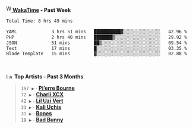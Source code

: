 <img src="https://github.com/dxnter/dxnter/assets/17434202/67b21fa4-d36d-46f9-9dec-f23d976b00ef" alt="WakaTime Logo" width="14" height="18"/><a href="https://wakatime.com/@dxnter" target="_blank"><strong> WakaTime</strong></a><strong> - Past Week</strong>

<!--START_SECTION:waka-->

```txt
Total Time: 8 hrs 49 mins

YAML             3 hrs 51 mins   ██████████▓░░░░░░░░░░░░░░   42.96 %
PHP              2 hrs 40 mins   ███████▒░░░░░░░░░░░░░░░░░   29.92 %
JSON             51 mins         ██▒░░░░░░░░░░░░░░░░░░░░░░   09.54 %
Text             17 mins         █░░░░░░░░░░░░░░░░░░░░░░░░   03.35 %
Blade Template   15 mins         ▓░░░░░░░░░░░░░░░░░░░░░░░░   02.88 %
```

<!--END_SECTION:waka-->

<br/>

<!--START_LASTFM_ARTISTS:{"period": "3month", "rows": 6}-->
<a href="https://last.fm" target="_blank"><img src="https://user-images.githubusercontent.com/17434202/215290617-e793598d-d7c9-428f-9975-156db1ba89cc.svg" alt="Last.fm Logo" width="18" height="13"/></a> **Top Artists - Past 3 Months**

> `197 ▶️` ∙ **[Pi’erre Bourne](https://www.last.fm/music/Pi%E2%80%99erre+Bourne)**<br/>
> `72 ▶️` ∙ **[Charli XCX](https://www.last.fm/music/Charli+XCX)**<br/>
> `42 ▶️` ∙ **[Lil Uzi Vert](https://www.last.fm/music/Lil+Uzi+Vert)**<br/>
> `33 ▶️` ∙ **[Kali Uchis](https://www.last.fm/music/Kali+Uchis)**<br/>
> `31 ▶️` ∙ **[Bones](https://www.last.fm/music/Bones)**<br/>
> `19 ▶️` ∙ **[Bad Bunny](https://www.last.fm/music/Bad+Bunny)**<br/>
<!--END_LASTFM_ARTISTS-->
